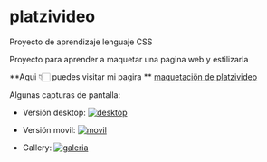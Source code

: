 # platzivideo
Proyecto de aprendizaje lenguaje CSS

Proyecto para aprender a maquetar una pagina web y estilizarla

**Aqui 👇🏻 puedes visitar mi pagira **
[maquetaciön de platzivideo](https://samueldazadaza.github.io/platzivideo/maquetacion-login/iniciar-sesion.html "maquetaciön")

Algunas capturas de pantalla:
- Versión desktop:
[![desktop](https://i.imgur.com/7kkHNmj.jpg "desktop")](https://i.imgur.com/7kkHNmj.jpg "desktop")

- Versión movil:
[![movil](https://i.imgur.com/KKg1BTD.jpg "movil")](https://i.imgur.com/KKg1BTD.jpg "movil")

- Gallery:
[![galeria](https://i.imgur.com/AMvUWlj.jpg "galeria")](https://i.imgur.com/AMvUWlj.jpg "galeria")
